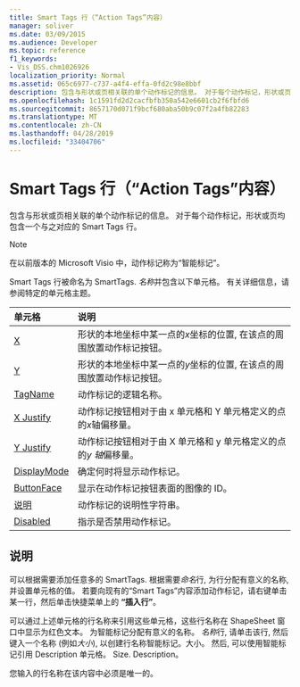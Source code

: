 ```yaml
---
title: Smart Tags 行（“Action Tags”内容）
manager: soliver
ms.date: 03/09/2015
ms.audience: Developer
ms.topic: reference
f1_keywords:
- Vis_DSS.chm1026926
localization_priority: Normal
ms.assetid: 065c6977-c737-a4f4-effa-0fd2c98e8bbf
description: 包含与形状或页相关联的单个动作标记的信息。 对于每个动作标记，形状或页均包含一个与之对应的 Smart Tags 行。
ms.openlocfilehash: 1c1591fd2d2cacfbfb350a542e6601cb2f6fbfd6
ms.sourcegitcommit: 8657170d071f9bcf680aba50b9c07f2a4fb82283
ms.translationtype: MT
ms.contentlocale: zh-CN
ms.lasthandoff: 04/28/2019
ms.locfileid: "33404706"
---
```

# <a name="smart-tags-row-action-tags-section"></a>Smart Tags 行（“Action Tags”内容）

包含与形状或页相关联的单个动作标记的信息。 对于每个动作标记，形状或页均包含一个与之对应的 Smart Tags 行。
  
> [!NOTE]
> 在以前版本的 Microsoft Visio 中，动作标记称为“智能标记”。 
  
Smart Tags 行被命名为 SmartTags. *名称*并包含以下单元格。 有关详细信息，请参阅特定的单元格主题。 
  
|**单元格**|**说明**|
|:-----|:-----|
|[X](x-cell-action-tags-section.md) <br/> |形状的本地坐标中某一点的*x*坐标的位置, 在该点的周围放置动作标记按钮。  <br/> |
|[Y](y-cell-action-tags-section.md) <br/> |形状的本地坐标中某一点的*y*坐标的位置, 在该点的周围放置动作标记按钮。  <br/> |
|[TagName](tagname-cell-action-tags-section.md) <br/> |动作标记的逻辑名称。  <br/> |
|[X Justify](x-justify-cell-action-tags-section.md) <br/> |动作标记按钮相对于由 x 单元格和 Y 单元格定义的点的*x*轴偏移量。  <br/> |
|[Y Justify](y-justify-cell-action-tags-section.md) <br/> |动作标记按钮相对于由 X 单元格和 y 单元格定义的点的*y 轴*偏移量。  <br/> |
|[DisplayMode](displaymode-cell-action-tags-section.md) <br/> |确定何时将显示动作标记。  <br/> |
|[ButtonFace](buttonface-cell-action-tags-section.md) <br/> |显示在动作标记按钮表面的图像的 ID。  <br/> |
|[说明](description-cell-action-tags-section.md) <br/> |动作标记的说明性字符串。  <br/> |
|[Disabled](disabled-cell-action-tags-section.md) <br/> |指示是否禁用动作标记。  <br/> |
   
## <a name="remarks"></a>说明

 可以根据需要添加任意多的 SmartTags.  根据需要*命名*行, 为行分配有意义的名称, 并设置单元格的值。 若要向现有的“Smart Tags”内容添加动作标记，请右键单击某一行，然后单击快捷菜单上的 **“插入行”**。 
  
可以通过上述单元格的行名称来引用这些单元格，这些行名称在 ShapeSheet 窗口中显示为红色文本。 为智能标记分配有意义的名称。 *名称*行, 请单击该行, 然后键入一个名称 (例如*大小*), 以创建行名称智能标记。大小。 然后, 可以使用智能标记引用 Description 单元格。 Size. Description。 
  
您输入的行名称在该内容中必须是唯一的。
  

